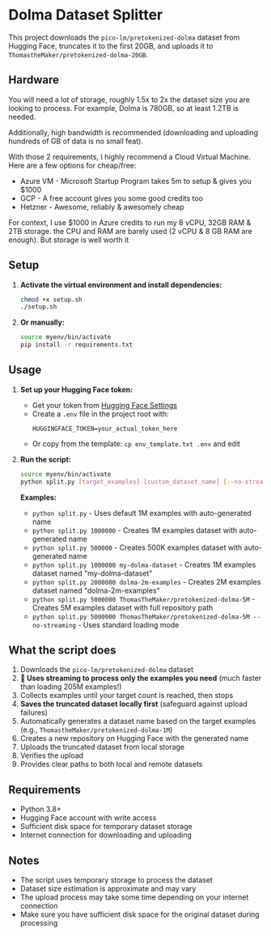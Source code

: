 # Dolma Dataset Splitter

This project downloads the `pico-lm/pretokenized-dolma` dataset from Hugging Face, truncates it to the first 20GB, and uploads it to `ThomastheMaker/pretokenized-dolma-20GB`.

## Hardware

You will need a lot of storage, roughly 1.5x to 2x the dataset size you are looking to process. For example, Dolma is 780GB, so at least 1.2TB is needed.

Additionally, high bandwidth is recommended (downloading and uploading hundreds of GB of data is no small feat).

With those 2 requirements, I highly recommend a Cloud Virtual Machine. Here are a few options for cheap/free:
- Azure VM - Microsoft Startup Program takes 5m to setup & gives you $1000
- GCP - A free account gives you some good credits too
- Hetzner - Awesome, reliably & awesomely cheap

For context, I use $1000 in Azure credits to run my 8 vCPU, 32GB RAM & 2TB storage. the CPU and RAM are barely used (2 vCPU & 8 GB RAM are enough). But storage is well worth it

## Setup

1. **Activate the virtual environment and install dependencies:**
   ```bash
   chmod +x setup.sh
   ./setup.sh
   ```

2. **Or manually:**
   ```bash
   source myenv/bin/activate
   pip install -r requirements.txt
   ```

## Usage

1. **Set up your Hugging Face token:**
   - Get your token from [Hugging Face Settings](https://huggingface.co/settings/tokens)
   - Create a `.env` file in the project root with:
     ```
     HUGGINGFACE_TOKEN=your_actual_token_here
     ```
   - Or copy from the template: `cp env_template.txt .env` and edit

2. **Run the script:**
   ```bash
   source myenv/bin/activate
   python split.py [target_examples] [custom_dataset_name] [--no-streaming]
   ```

   **Examples:**
   - `python split.py` - Uses default 1M examples with auto-generated name
   - `python split.py 1000000` - Creates 1M examples dataset with auto-generated name
   - `python split.py 500000` - Creates 500K examples dataset with auto-generated name
   - `python split.py 1000000 my-dolma-dataset` - Creates 1M examples dataset named "my-dolma-dataset"
   - `python split.py 2000000 dolma-2m-examples` - Creates 2M examples dataset named "dolma-2m-examples"
   - `python split.py 5000000 ThomasTheMaker/pretokenized-dolma-5M` - Creates 5M examples dataset with full repository path
   - `python split.py 5000000 ThomasTheMaker/pretokenized-dolma-5M --no-streaming` - Uses standard loading mode

## What the script does

1. Downloads the `pico-lm/pretokenized-dolma` dataset
2. **🚀 Uses streaming to process only the examples you need** (much faster than loading 205M examples!)
3. Collects examples until your target count is reached, then stops
4. **Saves the truncated dataset locally first** (safeguard against upload failures)
5. Automatically generates a dataset name based on the target examples (e.g., `ThomastheMaker/pretokenized-dolma-1M`)
6. Creates a new repository on Hugging Face with the generated name
7. Uploads the truncated dataset from local storage
8. Verifies the upload
9. Provides clear paths to both local and remote datasets

## Requirements

- Python 3.8+
- Hugging Face account with write access
- Sufficient disk space for temporary dataset storage
- Internet connection for downloading and uploading

## Notes

- The script uses temporary storage to process the dataset
- Dataset size estimation is approximate and may vary
- The upload process may take some time depending on your internet connection
- Make sure you have sufficient disk space for the original dataset during processing
